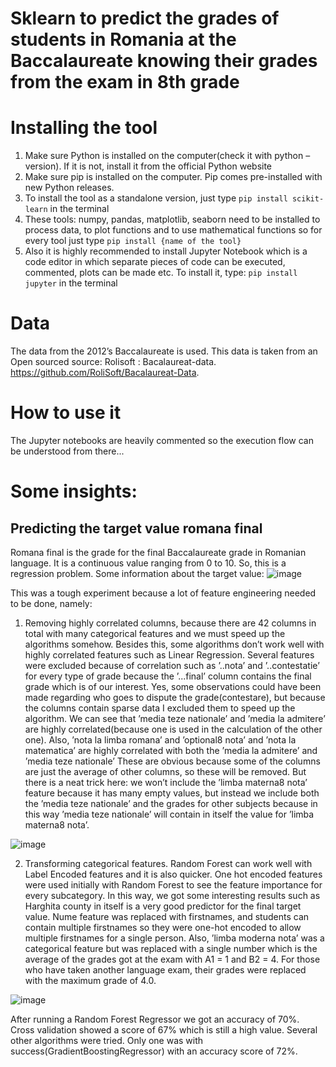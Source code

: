 # Sklearn to predict the grades of students in Romania at the Baccalaureate knowing their grades from the exam in 8th grade

# Installing the tool

1. Make sure Python is installed on the computer(check it with python –version). If it is
not, install it from the official Python website
2. Make sure pip is installed on the computer. Pip comes pre-installed with new Python
releases.
3. To install the tool as a standalone version, just type `pip install scikit-learn` in the
terminal
4. These tools: numpy, pandas, matplotlib, seaborn need to be installed to process
data, to plot functions and to use mathematical functions so for every tool just type
`pip install {name of the tool}`
5. Also it is highly recommended to install Jupyter Notebook which is a code editor in
which separate pieces of code can be executed, commented, plots can be made etc. To
install it, type: `pip install jupyter` in the terminal

# Data
The data from the 2012’s Baccalaureate is used. This data is taken from an Open sourced
source: Rolisoft : Bacalaureat-data. https://github.com/RoliSoft/Bacalaureat-Data.

# How to use it

The Jupyter notebooks are heavily commented so the execution flow can be understood from there...

# Some insights:

##  Predicting the target value romana final

Romana final is the grade for the final Baccalaureate grade in Romanian language. It is a
continuous value ranging from 0 to 10. So, this is a regression problem. Some information
about the target value:
![image](https://user-images.githubusercontent.com/37183688/63228963-9f9bf780-c203-11e9-97d9-7e5aadd2ddd8.png)

This was a tough experiment because a lot of feature engineering needed to be done, namely:
1. Removing highly correlated columns, because there are 42 columns in total with many
categorical features and we must speed up the algorithms somehow. Besides this, some
algorithms don’t work well with highly correlated features such as Linear Regression.
Several features were excluded because of correlation such as ’..nota’ and ’..contestatie’
for every type of grade because the ’...final’ column contains the final grade which is of
our interest. Yes, some observations could have been made regarding who goes to dispute
the grade(contestare), but because the columns contain sparse data I excluded them to
speed up the algorithm. We can see that ’media teze nationale’ and ’media la admitere’
are highly correlated(because one is used in the calculation of the other one). Also, ’nota
la limba romana’ and ’optional8 nota’ and ’nota la matematica’ are highly correlated
with both the ’media la admitere’ and ’media teze nationale’ These are obvious because
some of the columns are just the average of other columns, so these will be removed. But
there is a neat trick here: we won’t include the ’limba materna8 nota’ feature because it
has many empty values, but instead we include both the ’media teze nationale’ and the 
grades for other subjects because in this way ’media teze nationale’ will contain in itself
the value for ’limba materna8 nota’.  

![image](https://user-images.githubusercontent.com/37183688/63228989-d4a84a00-c203-11e9-91ca-3987d72eaed5.png)  
 
 
 2. Transforming categorical features. Random Forest can work well with Label Encoded
features and it is also quicker. One hot encoded features were used initially with Random
Forest to see the feature importance for every subcategory. In this way, we got some
interesting results such as Harghita county in itself is a very good predictor for the final
target value. Nume feature was replaced with firstnames, and students can contain multiple firstnames so they were one-hot encoded to allow multiple firstnames for a single
person. Also, ’limba moderna nota’ was a categorical feature but was replaced with a
single number which is the average of the grades got at the exam with A1 = 1 and B2
= 4. For those who have taken another language exam, their grades were replaced with
the maximum grade of 4.0.  
  
![image](https://user-images.githubusercontent.com/37183688/63228994-e689ed00-c203-11e9-86e9-4d850aa0f55a.png)  
 
 
 After running a Random Forest Regressor we got an accuracy of 70%. Cross validation
showed a score of 67% which is still a high value. Several other algorithms were tried. Only
one was with success(GradientBoostingRegressor) with an accuracy score of 72%.


 


